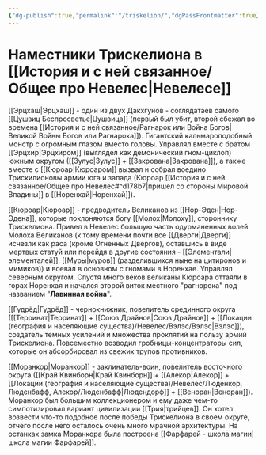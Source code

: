 ```yaml
---
{"dg-publish":true,"permalink":"/triskelion/","dgPassFrontmatter":true}
---
```


# Наместники Трискелиона в [[История и с ней связанное/Общее про Невелес\|Невелесе]]

[[Эрцхаш\|Эрцхаш]] - один из двух Дакхгунов - соглядатаев самого [[Цушвиц Беспросветье\|Цушвица]] (первый был убит, второй сбежал во времена [[История и с ней связанное/Рагнарок или Война Богов\|Великой Войны Богов или Рагнарока]]). Гигантский кальмароподобный монстр с огромным глазом вместо головы. Управлял вместе с братом [[Эрцхир\|Эрцхиром]] (выглядел как демонический гном-циклоп) южным округом ([[Зулус\|Зулус]] + [[Закрована\|Закрована]]), а также вместе с [[Кюроар\|Кюроаром]] вызвал и собрал воедино Трискилионовы армии юга и запада (Кюроар [[История и с ней связанное/Общее про Невелес#^d178b7\|пришел со стороны Мировой Впадины]] в [[Норенхай\|Норенхай]]).

[[Кюроар\|Кюроар]] - предводитель Великанов из [[Нор-Эден\|Нор-Эдена]], которые поклоняются богу [[Молох\|Молоху]], стороннику Трискелиона. Привел в Невелес большую часть одурманенных волей Молоха Великанов (к тому времени почти все [[Дверги\|Дверги]] исчезли как раса (кроме Огненных Двергов), оставшись в виде мертвых статуй или перейдя в другие состояния - [[Элементали\|элементалей]], [[Муры\|муров]] (разделившихся ныне на цитиронов и мимиков)) и воевал в основном с гномами в Норенхае. Управлял северным округом.
Спустя много веков великаны Кюроара оттаяли в горах Норенхая и начался второй виток местного "рагнорока" под названием "**Лавинная война**".

[[Гудрёд\|Гудрёд]] - чернокнижник, повелитель срединного округа ([[Терринат\|Терринат]] + [[Союз Драйнов\|Союз Драйнов]] + [[Локации (география и населяющие существа)/Невелес/Вэлэс/Вэлэс\|Вэлэс]]), создатель темных усилений и множества проклятий на пользу армий Трискелиона. Повсеместно возводил гробницы-концентраторы сил, которые он абсорбировал из свежих трупов противников.

[[Моранкор\|Моранкор]] - заклинатель-воин, повелитель восточного округа ([[Край Квинборн\|Край Квинборн]] + [[Алекор\|Алекор]] + [[Локации (география и населяющие существа)/Невелес/Люденкор, Люденбафф, Алекор/Люденбафф\|Людендорф]] + [[Веноран\|Веноран]]). Моранкор был большим коллекционером и ему даже чем-то симпотизировал вариант цивилизации [[Трия\|трийцев]]. Он хотел возвести что-то подобное после победы Трискелиона в своем округе, отчего после него осталось очень много мрачной архитектуры. На останках замка Моранкора была построена [[Фарфарей - школа магии\|школа магии Фарфарей]].
